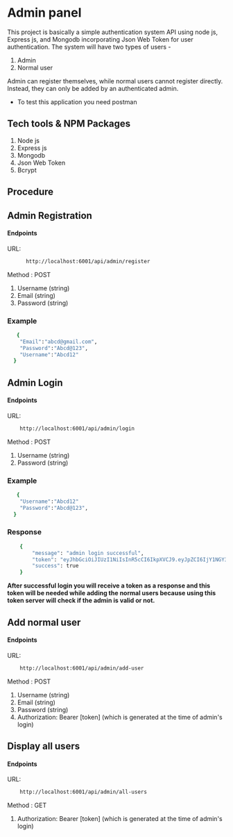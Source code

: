 # Admin panel

This project is basically a simple authentication system API using node js, Express js, and Mongodb incorporating Json Web Token for user authentication. The system will have two types of users -

1. Admin
2. Normal user

Admin can register themselves, while normal users cannot register directly. Instead, they can only be added by an authenticated admin.

* To test this application you need postman

## Tech tools & NPM Packages

1. Node js
2. Express js
3. Mongodb
4. Json Web Token
5. Bcrypt

## Procedure

## Admin Registration

<h4> Endpoints </h4>
URL:

```bash
      http://localhost:6001/api/admin/register
```

Method : POST

1. Username (string)
2. Email (string)
3. Password (string)

### Example

```bash
   {
    "Email":"abcd@gmail.com",
    "Password":"Abcd@123",
    "Username":"Abcd12"
  }
```

## Admin Login

<h4> Endpoints </h4>
URL:

```bash
    http://localhost:6001/api/admin/login
```

Method : POST

1. Username (string)
2. Password (string)

### Example

```bash
   {
    "Username":"Abcd12"
    "Password":"Abcd@123",
  }
```

### Response 

```bash
    {
        "message": "admin login successful",
        "token": "eyJhbGciOiJIUzI1NiIsInR5cCI6IkpXVCJ9.eyJpZCI6IjY1NGY3YzEzMGVjNGIzZDEyOTlkNDA4OCIsImlhdCI6MTY5OTcwODE1MH0.MDI_COak7Nt2nmztBsD79HqJFpSK-qTAwCgv0YxRp-E",
        "success": true
    }
```

**After successful login you will receive a token as a response and this token will be needed while adding the normal users because using this token server will check if the admin is valid or not.**

## Add normal user

<h4> Endpoints </h4>
URL:

```bash
    http://localhost:6001/api/admin/add-user
```

Method : POST

1. Username (string)
2. Email (string)
3. Password (string)
4. Authorization: Bearer [token] (which is generated at the time of admin's login)

## Display all users

<h4> Endpoints </h4>
URL:

```bash
    http://localhost:6001/api/admin/all-users
```

Method : GET

1. Authorization: Bearer [token] (which is generated at the time of admin's login)
